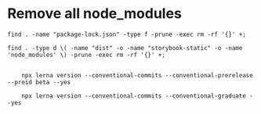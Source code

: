 # Remove all node_modules

```shell
find . -name "package-lock.json" -type f -prune -exec rm -rf '{}' +;

find . -type d \( -name "dist" -o -name "storybook-static" -o -name 'node_modules' \) -prune -exec rm -rf '{}' +;
```

```shell 

    npx lerna version --conventional-commits --conventional-prerelease --preid beta --yes

    npx lerna version --conventional-commits --conventional-graduate --yes

```
        